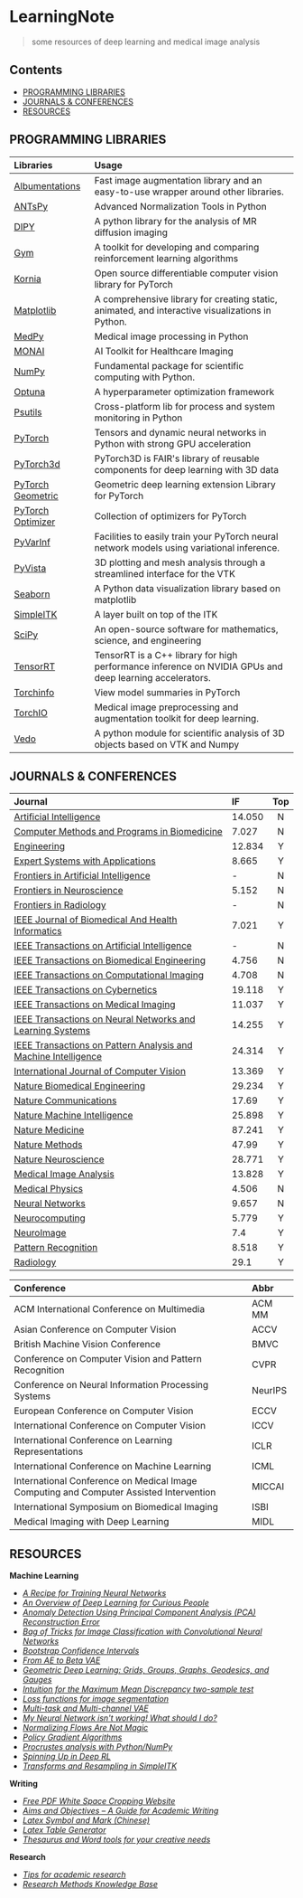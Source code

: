 # LearningNote
> some resources of deep learning and medical image analysis

## Contents
- [PROGRAMMING LIBRARIES](#program)
- [JOURNALS & CONFERENCES](#journal)
- [RESOURCES](#resource)

## <span id = "program">PROGRAMMING LIBRARIES</span>
| Libraries | Usage |
| :- | :- |
|[Albumentations](https://albumentations.ai/docs/getting_started/mask_augmentation/) | Fast image augmentation library and an easy-to-use wrapper around other libraries. |
|[ANTsPy](https://github.com/ANTsX/ANTsPy)|Advanced Normalization Tools in Python|
|[DIPY](https://dipy.org/)| A python library for the analysis of MR diffusion imaging|
|[Gym](https://gym.openai.com/)|A toolkit for developing and comparing reinforcement learning algorithms|
|[Kornia](https://kornia.github.io//)|Open source differentiable computer vision library for PyTorch|
|[Matplotlib](https://matplotlib.org/stable/)|A comprehensive library for creating static, animated, and interactive visualizations in Python.|
|[MedPy](https://github.com/loli/medpy)|Medical image processing in Python|
|[MONAI](https://monai.io/)|AI Toolkit for Healthcare Imaging|
|[NumPy](https://numpy.org/)|Fundamental package for scientific computing with Python.|
|[Optuna](https://optuna.org/) | A hyperparameter optimization framework |
|[Psutils](https://github.com/giampaolo/psutil)|Cross-platform lib for process and system monitoring in Python|
|[PyTorch](https://pytorch.org/)|Tensors and dynamic neural networks in Python with strong GPU acceleration|
|[PyTorch3d](https://pytorch3d.org/)| PyTorch3D is FAIR's library of reusable components for deep learning with 3D data |
|[PyTorch Geometric](https://pytorch-geometric.readthedocs.io/en/latest/) | Geometric deep learning extension Library for PyTorch |
|[PyTorch Optimizer](https://pytorch-optimizer.readthedocs.io/en/latest/)|  Collection of optimizers for PyTorch |
|[PyVarInf](https://github.com/ctallec/pyvarinf) | Facilities to easily train your PyTorch neural network models using variational inference. |
|[PyVista](https://docs.pyvista.org/)|3D plotting and mesh analysis through a streamlined interface for the VTK|
|[Seaborn](https://seaborn.pydata.org/)|A Python data visualization library based on matplotlib|
|[SimpleITK](https://simpleitk.org/)|A layer built on top of the ITK|
|[SciPy](https://scipy.org/)|An open-source software for mathematics, science, and engineering|
|[TensorRT](https://developer.nvidia.com/tensorrt)|TensorRT is a C++ library for high performance inference on NVIDIA GPUs and deep learning accelerators.|
|[Torchinfo](https://github.com/TylerYep/torchinfo)|View model summaries in PyTorch|
|[TorchIO](https://torchio.readthedocs.io/)| Medical image preprocessing and augmentation toolkit for deep learning.|
|[Vedo](https://vedo.embl.es/) | A python module for scientific analysis of 3D objects based on VTK and Numpy |


## <span id = "journal">JOURNALS & CONFERENCES</span>

| Journal | IF | Top |
| :- | :- | :-: |
|[Artificial Intelligence](https://www.journals.elsevier.com/artificial-intelligence) | 14.050 | N |
|[Computer Methods and Programs in Biomedicine](https://www.journals.elsevier.com/computer-methods-and-programs-in-biomedicine) | 7.027 | N | 
|[Engineering](https://www.journals.elsevier.com/engineering/) | 12.834 | Y |
|[Expert Systems with Applications](https://www.journals.elsevier.com/expert-systems-with-applications)| 8.665 | Y |
|[Frontiers in Artificial Intelligence](https://www.frontiersin.org/journals/artificial-intelligence)| - | N |
|[Frontiers in Neuroscience](https://www.frontiersin.org/journals/neuroscience) | 5.152 | N |
|[Frontiers in Radiology](https://www.frontiersin.org/journals/radiology) | - | N |
|[IEEE Journal of Biomedical And Health Informatics](https://www.embs.org/jbhi/) | 7.021 | Y |
|[IEEE Transactions on Artificial Intelligence](https://ieeexplore.ieee.org/xpl/RecentIssue.jsp?punumber=9078688) | - | N | 
|[IEEE Transactions on Biomedical Engineering](https://www.embs.org/tbme/) | 4.756 | N | 
|[IEEE Transactions on Computational Imaging](https://ieeexplore.ieee.org/xpl/RecentIssue.jsp?punumber=6745852) | 4.708 | N |
|[IEEE Transactions on Cybernetics](https://ieeexplore.ieee.org/xpl/RecentIssue.jsp?punumber=6221036) | 19.118 | Y |
|[IEEE Transactions on Medical Imaging](https://www.embs.org/tmi/) | 11.037 | Y |
|[IEEE Transactions on Neural Networks and Learning Systems](https://cis.ieee.org/publications/t-neural-networks-and-learning-systems) | 14.255 | Y |
|[IEEE Transactions on Pattern Analysis and Machine Intelligence](https://ieeexplore.ieee.org/xpl/RecentIssue.jsp?punumber=34) | 24.314 | Y |
|[International Journal of Computer Vision](https://www.springer.com/journal/11263) | 13.369 | Y | 
|[Nature Biomedical Engineering](https://www.nature.com/natbiomedeng/) | 29.234| Y |
|[Nature Communications](https://www.nature.com/ncomms/)| 17.69 | Y |
|[Nature Machine Intelligence](https://www.nature.com/natmachintell/) | 25.898 | Y |
|[Nature Medicine](https://www.nature.com/nm/) | 87.241 | Y |
|[Nature Methods](https://www.nature.com/nmeth/) | 47.99 | Y |
|[Nature Neuroscience](https://www.nature.com/neuro/) |28.771 | Y |
|[Medical Image Analysis](https://www.journals.elsevier.com/medical-image-analysis) | 13.828 | Y |
|[Medical Physics](https://aapm.onlinelibrary.wiley.com/journal/24734209) | 	4.506 | N |
|[Neural Networks](https://www.sciencedirect.com/journal/neural-networks) | 9.657 | N |
|[Neurocomputing](https://www.journals.elsevier.com/neurocomputing) | 5.779 | Y |
|[NeuroImage](https://www.journals.elsevier.com/neuroimage) | 7.4 | Y |
|[Pattern Recognition](https://www.journals.elsevier.com/pattern-recognition) | 8.518 | Y |
|[Radiology](https://pubs.rsna.org/journal/radiology) | 29.1 | Y |

| Conference | Abbr |
| :- | :- |
|ACM International Conference on Multimedia |ACM MM |
|Asian Conference on Computer Vision|ACCV|
|British Machine Vision Conference|BMVC|
|Conference on Computer Vision and Pattern Recognition | CVPR |
|Conference on Neural Information Processing Systems|NeurIPS|
|European Conference on Computer Vision|ECCV|
|International Conference on Computer Vision | ICCV |
|International Conference on Learning Representations|ICLR|
|International Conference on Machine Learning| ICML |
|International Conference on Medical Image Computing and Computer Assisted Intervention| MICCAI |
|International Symposium on Biomedical Imaging|ISBI|
|Medical Imaging with Deep Learning| MIDL |

## <span id = "resource">RESOURCES</span>
**Machine Learning**
- [*A Recipe for Training Neural Networks*](https://karpathy.github.io/2019/04/25/recipe/)
- [*An Overview of Deep Learning for Curious People*](https://lilianweng.github.io/lil-log/2017/06/21/an-overview-of-deep-learning.html)
- [*Anomaly Detection Using Principal Component Analysis (PCA) Reconstruction Error*](https://jamesmccaffrey.wordpress.com/2021/07/07/anomaly-detection-using-principal-component-analysis-pca-reconstruction-error/)
- [*Bag of Tricks for Image Classification with Convolutional Neural Networks*](https://openaccess.thecvf.com/content_CVPR_2019/papers/He_Bag_of_Tricks_for_Image_Classification_with_Convolutional_Neural_Networks_CVPR_2019_paper.pdf)
- [*Bootstrap Confidence Intervals*](https://acclab.github.io/bootstrap-confidence-intervals.html)
- [*From AE to Beta VAE*](https://lilianweng.github.io/lil-log/2018/08/12/from-autoencoder-to-beta-vae.html)
- [*Geometric Deep Learning: Grids, Groups, Graphs, Geodesics, and Gauges*](https://geometricdeeplearning.com/lectures/)
- [*Intuition for the Maximum Mean Discrepancy two-sample test*](https://torchdrift.org/notebooks/note_on_mmd.html)
- [*Loss functions for image segmentation*](https://github.com/JunMa11/SegLoss)
- [*Multi-task and Multi-channel VAE*](https://github.com/ggbioing/mcvae)
- [*My Neural Network isn't working! What should I do?*](http://theorangeduck.com/page/neural-network-not-working)
- [*Normalizing Flows Are Not Magic*](https://medium.com/swlh/normalizing-flows-are-not-magic-22752d0c924)
- [*Policy Gradient Algorithms*](https://lilianweng.github.io/lil-log/2018/04/08/policy-gradient-algorithms.html)
- [*Procrustes analysis with Python/NumPy*](https://medium.com/@olga_kravchenko/generalized-procrustes-analysis-with-python-numpy-c571e8e8a421)
- [*Spinning Up in Deep RL*](https://spinningup.openai.com/en/latest/spinningup/rl_intro.html)
- [*Transforms and Resampling in SimpleITK*](http://insightsoftwareconsortium.github.io/SimpleITK-Notebooks/Python_html/21_Transforms_and_Resampling.html)

**Writing**
- [*Free PDF White Space Cropping Website*](https://croppdf.com/)
- [*Aims and Objectives – A Guide for Academic Writing*](https://www.discoverphds.com/advice/doing/research-aims-and-objectives)
- [*Latex Symbol and Mark (Chinese)*](https://blog.csdn.net/u010440456/article/details/89787326)
- [*Latex Table Generator*](https://www.tablesgenerator.com/)
- [*Thesaurus and Word tools for your creative needs*](https://www.wordhippo.com/)

**Research**
- [*Tips for academic research*](https://github.com/jbhuang0604/awesome-tips)
- [*Research Methods Knowledge Base*](https://conjointly.com/kb/navigating-the-kb/)


